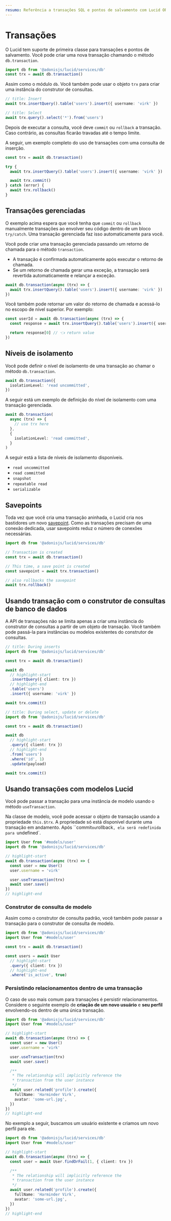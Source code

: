 ```yaml
---
resumo: Referência a transações SQL e pontos de salvamento com Lucid ORM
---
```


# Transações

O Lucid tem suporte de primeira classe para transações e pontos de salvamento. Você pode criar uma nova transação chamando o método `db.transaction`.

```ts
import db from '@adonisjs/lucid/services/db'
const trx = await db.transaction()
```

Assim como o módulo `db`. Você também pode usar o objeto `trx` para criar uma instância do construtor de consultas.

```ts
// title: Insert
await trx.insertQuery().table('users').insert({ username: 'virk' })
```

```ts
// title: Select
await trx.query().select('*').from('users')
```

Depois de executar a consulta, você deve `commit` ou `rollback` a transação. Caso contrário, as consultas ficarão travadas até o tempo limite.

A seguir, um exemplo completo do uso de transações com uma consulta de inserção.

```ts
const trx = await db.transaction()

try {
  await trx.insertQuery().table('users').insert({ username: 'virk' })

  await trx.commit()
} catch (error) {
  await trx.rollback()
}
```

## Transações gerenciadas

O exemplo acima espera que você tenha que `commit` ou `rollback` manualmente transações ao envolver seu código dentro de um bloco `try/catch`. Uma transação gerenciada faz isso automaticamente para você.

Você pode criar uma transação gerenciada passando um retorno de chamada para o método `transaction`.

- A transação é confirmada automaticamente após executar o retorno de chamada.
- Se um retorno de chamada gerar uma exceção, a transação será revertida automaticamente e relançar a exceção.

```ts
await db.transaction(async (trx) => {
  await trx.insertQuery().table('users').insert({ username: 'virk' })
})
```

Você também pode retornar um valor do retorno de chamada e acessá-lo no escopo de nível superior. Por exemplo:

```ts
const userId = await db.transaction(async (trx) => {
  const response = await trx.insertQuery().table('users').insert({ username: 'virk' })

  return response[0] // 👈 return value
})
```

## Níveis de isolamento

Você pode definir o nível de isolamento de uma transação ao chamar o método `db.transaction`.

```ts
await db.transaction({
  isolationLevel: 'read uncommitted',
})
```

A seguir está um exemplo de definição do nível de isolamento com uma transação gerenciada.

```ts
await db.transaction(
  async (trx) => {
    // use trx here
  },
  {
    isolationLevel: 'read committed',
  }
)
```

A seguir está a lista de níveis de isolamento disponíveis.

- `read uncommitted`
- `read committed`
- `snapshot`
- `repeatable read`
- `serializable`

## Savepoints

Toda vez que você cria uma transação aninhada, o Lucid cria nos bastidores um novo [savepoint](https://en.wikipedia.org/wiki/Savepoint). Como as transações precisam de uma conexão dedicada, usar savepoints reduz o número de conexões necessárias.

```ts
import db from '@adonisjs/lucid/services/db'

// Transaction is created
const trx = await db.transaction()

// This time, a save point is created
const savepoint = await trx.transaction()

// also rollbacks the savepoint
await trx.rollback()
```

## Usando transação com o construtor de consultas de banco de dados

A API de transações não se limita apenas a criar uma instância do construtor de consultas a partir de um objeto de transação. Você também pode passá-la para instâncias ou modelos existentes do construtor de consultas.

```ts
// title: During inserts
import db from '@adonisjs/lucid/services/db'

const trx = await db.transaction()

await db
  // highlight-start
  .insertQuery({ client: trx })
  // highlight-end
  .table('users')
  .insert({ username: 'virk' })

await trx.commit()
```

```ts
// title: During select, update or delete
import db from '@adonisjs/lucid/services/db'

const trx = await db.transaction()

await db
  // highlight-start
  .query({ client: trx })
  // highlight-end
  .from('users')
  .where('id', 1)
  .update(payload)

await trx.commit()
```

## Usando transações com modelos Lucid

Você pode passar a transação para uma instância de modelo usando o método `useTransaction`.

Na classe de modelo, você pode acessar o objeto de transação usando a propriedade `this.$trx`. A propriedade só está disponível durante uma transação em andamento. Após ``commit` ou `rollback`, ela será redefinida para `undefined`.

```ts
import User from '#models/user'
import db from '@adonisjs/lucid/services/db'

// highlight-start
await db.transaction(async (trx) => {
  const user = new User()
  user.username = 'virk'

  user.useTransaction(trx)
  await user.save()
})
// highlight-end
```

### Construtor de consulta de modelo

Assim como o construtor de consulta padrão, você também pode passar a transação para o construtor de consulta de modelo.

```ts
import db from '@adonisjs/lucid/services/db'
import User from '#models/user'

const trx = await db.transaction()

const users = await User
  // highlight-start
  .query({ client: trx })
  // highlight-end
  .where('is_active', true)
```

### Persistindo relacionamentos dentro de uma transação

O caso de uso mais comum para transações é persistir relacionamentos. Considere o seguinte exemplo de **criação de um novo usuário** e **seu perfil** envolvendo-os dentro de uma única transação.

```ts
import db from '@adonisjs/lucid/services/db'
import User from '#models/user'

// highlight-start
await db.transaction(async (trx) => {
  const user = new User()
  user.username = 'virk'

  user.useTransaction(trx)
  await user.save()

  /**
   * The relationship will implicitly reference the
   * transaction from the user instance
   */
  await user.related('profile').create({
    fullName: 'Harminder Virk',
    avatar: 'some-url.jpg',
  })
})
// highlight-end
```

No exemplo a seguir, buscamos um usuário existente e criamos um novo perfil para ele.

```ts
import db from '@adonisjs/lucid/services/db'
import User from '#models/user'

// highlight-start
await db.transaction(async (trx) => {
  const user = await User.findOrFail(1, { client: trx })

  /**
   * The relationship will implicitly reference the
   * transaction from the user instance
   */
  await user.related('profile').create({
    fullName: 'Harminder Virk',
    avatar: 'some-url.jpg',
  })
})
// highlight-end
```

